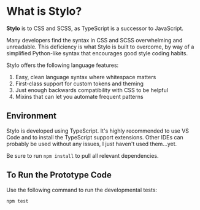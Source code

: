 # What is Stylo?
**Stylo** is to CSS and SCSS, as TypeScript is a successor to JavaScript.  

Many developers find the syntax in CSS and SCSS overwhelming and unreadable. This deficiency is what Stylo is built to overcome, by way of a simplified Python-like syntax that encourages good style coding habits.

Stylo offers the following language features:
1. Easy, clean language syntax where whitespace matters
2. First-class support for custom tokens and theming
3. Just enough backwards compatibility with CSS to be helpful
4. Mixins that can let you automate frequent patterns

## Environment

Stylo is developed using TypeScript. It's highly recommended to use VS Code and to install the TypeScript support extensions. Other IDEs can probably be used without any issues, I just haven't used them...yet.  

Be sure to run `npm install` to pull all relevant dependencies.  

## To Run the Prototype Code

Use the following command to run the developmental tests:

`npm test`